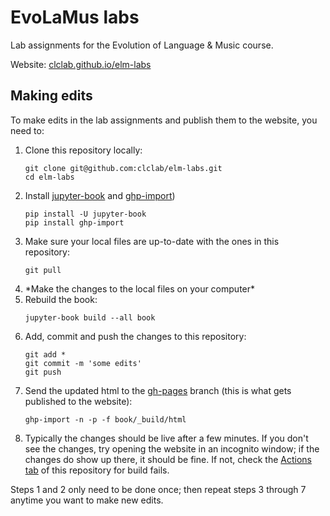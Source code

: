 # EvoLaMus labs
Lab assignments for the Evolution of Language & Music course.

Website: [clclab.github.io/elm-labs](https://clclab.github.io/elm-labs/intro.html)

## Making edits
To make edits in the lab assignments and publish them to the website, you need to:
1. Clone this repository locally:
   ```
   git clone git@github.com:clclab/elm-labs.git
   cd elm-labs
   ```
2. Install [jupyter-book](https://jupyterbook.org/en/stable/intro.html) and [ghp-import](https://github.com/c-w/ghp-import))
   ```
   pip install -U jupyter-book
   pip install ghp-import
   ```
3. Make sure your local files are up-to-date with the ones in this repository:
   ```
   git pull
   ```
4. \*Make the changes to the local files on your computer\*
5. Rebuild the book:
   ```
   jupyter-book build --all book
   ```
6. Add, commit and push the changes to this repository:
   ```
   git add *
   git commit -m 'some edits'
   git push
   ```
7. Send the updated html to the [gh-pages](https://github.com/clclab/elm-labs/tree/gh-pages) branch (this is what gets published to the website):
   ```
   ghp-import -n -p -f book/_build/html
   ```
8. Typically the changes should be live after a few minutes. If you don't see the changes, try opening the website in an incognito window; if the changes do show up there, it should be fine. If not, check the [Actions tab](https://github.com/clclab/elm-labs/actions) of this repository for build fails.

Steps 1 and 2 only need to be done once; then repeat steps 3 through 7 anytime you want to make new edits.
